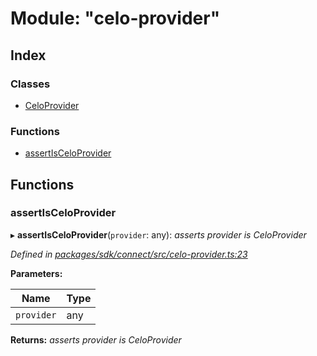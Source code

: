 # Module: "celo-provider"

## Index

### Classes

* [CeloProvider](../classes/_celo_provider_.celoprovider.md)

### Functions

* [assertIsCeloProvider](_celo_provider_.md#assertisceloprovider)

## Functions

###  assertIsCeloProvider

▸ **assertIsCeloProvider**(`provider`: any): *asserts provider is CeloProvider*

*Defined in [packages/sdk/connect/src/celo-provider.ts:23](https://github.com/celo-org/celo-monorepo/blob/master/packages/sdk/connect/src/celo-provider.ts#L23)*

**Parameters:**

Name | Type |
------ | ------ |
`provider` | any |

**Returns:** *asserts provider is CeloProvider*
